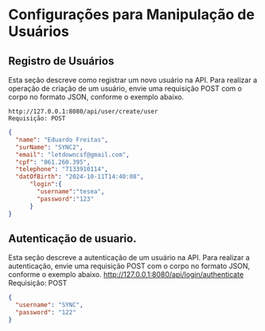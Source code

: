 # Configurações para Manipulação de Usuários

## Registro de Usuários

Esta seção descreve como registrar um novo usuário na API. Para realizar a operação de criação de um usuário, envie uma
requisição POST com o corpo no formato JSON, conforme o exemplo abaixo.

    http://127.0.0.1:8080/api/user/create/user
    Requisição: POST

```json
{
  "name": "Eduardo Freitas",
  "surName": "SYNC2",
  "email": "letdowncsf@gmail.com",
  "cpf": "061.260.395",
  "telephone": "7133910114",
  "datOfBirth": "2024-10-11T14:40:08",
      "login":{
        "username":"tesea",
        "password":"123"
      }
}
  ```

## Autenticação de usuario.
Esta seção descreve a autenticação de um usuário na API. Para realizar a autenticação, envie uma requisição POST com o corpo no formato JSON, conforme o exemplo abaixo.
    http://127.0.0.1:8080/api/login/authenticate
    Requisição: POST

```json
{
  "username": "SYNC",
  "password": "122"
}
  ```